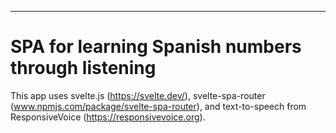 ---

# SPA for learning Spanish numbers through listening

This app uses svelte.js (https://svelte.dev/), svelte-spa-router (www.npmjs.com/package/svelte-spa-router), and text-to-speech from ResponsiveVoice (https://responsivevoice.org).
